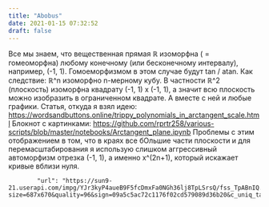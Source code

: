 ```yaml
---
title: "Abobus"
date: 2021-01-15 07:32:52
draft: false
---
```


Все мы знаем, что вещественная прямая ℝ изоморфна ( = гомеоморфна) любому конечному (или бесконечному интервалу), например, (-1, 1). Гомоеморфизмом в этом случае будут tan / atan. Как следствие: ℝ^n изоморфно n-мерному кубу. В частности ℝ^2 (плоскость) изоморфна квадрату (-1, 1) x (-1, 1), а значит всю плоскость можно изобразить в ограниченном квадрате. А вместе с ней и любые графики.
Статья, откуда я взял идею:
https://wordsandbuttons.online/trippy_polynomials_in_arctangent_scale.html
Блокнот с картинками:
https://github.com/rprtr258/various-scripts/blob/master/notebooks/Arctangent_plane.ipynb
Проблемы с этим отображением в том, что в краях все бОльшие части плоскости и для перемасштабирования я использую слишком аггрессивный автоморфизм отрезка (-1, 1), а именно x^(2n+1), который искажает кривые вблизи нуля.

            "url": "https://sun9-21.userapi.com/impg/YJr3kyP4aueB9F5fcDmxFa0NGh36lj8TpLSrsQ/fss_TpABnIQ.jpg?size=687x670&quality=96&sign=09a5c5ac72c1176f02cd579089d36b20&c_uniq_tag=ldQ66DpatHUYBenMzoXEzTVxVVsstZ66MJiZgc7SzwU&type=album",
